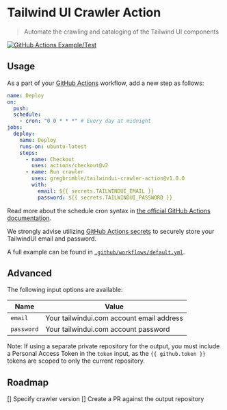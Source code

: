 # Tailwind UI Crawler Action

> Automate the crawling and cataloging of the Tailwind UI components

[![GitHub Actions Example/Test](https://github.com/GregBrimble/tailwindui-crawler-action/workflows/Example/Test/badge.svg)](https://github.com/GregBrimble/tailwindui-crawler-action/actions?query=workflow%3AExample%2FTest)

## Usage

As a part of your [GitHub Actions](https://github.com/features/actions) workflow, add a new step as follows:

```yml
name: Deploy
on:
  push:
  schedule:
    - cron: "0 0 * * *" # Every day at midnight
jobs:
  deploy:
    name: Deploy
    runs-on: ubuntu-latest
    steps:
      - name: Checkout
        uses: actions/checkout@v2
      - name: Run crawler
        uses: gregbrimble/tailwindui-crawler-action@v1.0.0
        with:
          email: ${{ secrets.TAILWINDUI_EMAIL }}
          password: ${{ secrets.TAILWINDUI_PASSWORD }}
```

Read more about the schedule cron syntax in [the official GitHub Actions documentation](https://help.github.com/en/actions/reference/events-that-trigger-workflows#scheduled-events-schedule).

We strongly advise utilizing [GitHub Actions secrets](https://help.github.com/en/actions/automating-your-workflow-with-github-actions/creating-and-using-encrypted-secrets) to securely store your TailwindUI email and password.

A full example can be found in [`.github/workflows/default.yml`](https://github.com/GregBrimble/tailwindui-crawler-action/blob/master/.github/workflows/default.yml).

## Advanced

The following input options are available:

| Name       | Value                                     |
| ---------- | ----------------------------------------- |
| `email`    | Your tailwindui.com account email address |
| `password` | Your tailwindui.com account password      |

Note: If using a separate private repository for the output, you must include a Personal Access Token in the `token` input, as the `{{ github.token }}` tokens are scoped to only the current repository.

## Roadmap

[] Specify crawler version
[] Create a PR against the output repository
